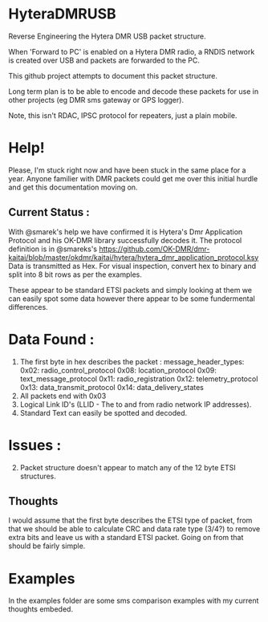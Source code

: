 # HyteraDMRUSB
Reverse Engineering the Hytera DMR USB packet structure.

When 'Forward to PC' is enabled on a Hytera DMR radio, a RNDIS network is created over USB and packets are forwarded to the PC.

This github project attempts to document this packet structure.

Long term plan is to be able to encode and decode these packets for use in other projects (eg DMR sms gateway or GPS logger).

Note, this isn't RDAC, IPSC protocol for repeaters, just a plain mobile.

# Help!
Please, I'm stuck right now and have been stuck in the same place for a year. Anyone familier with DMR packets could get me over this initial hurdle and get this documentation moving on.

Current Status :
---------------

With @smarek's help we have confirmed it is Hytera's Dmr Application Protocol and his OK-DMR library successfully decodes it.
The protocol definition is in @smareks's https://github.com/OK-DMR/dmr-kaitai/blob/master/okdmr/kaitai/hytera/hytera_dmr_application_protocol.ksy
Data is transmitted as Hex.
For visual inspection, convert hex to binary and split into 8 bit rows as per the examples.

These appear to be standard ETSI packets and simply looking at them we can easily spot some data however there appear to be some fundermental differences.

# Data Found :
1) The first byte in hex describes the packet :
message_header_types:
    0x02: radio_control_protocol
    0x08: location_protocol
    0x09: text_message_protocol
    0x11: radio_registration
    0x12: telemetry_protocol
    0x13: data_transmit_protocol
    0x14: data_delivery_states
2) All packets end with 0x03
3) Logical Link ID's (LLID - The to and from radio network IP addresses).
4) Standard Text can easily be spotted and decoded.

# Issues :

2) Packet structure doesn't appear to match any of the 12 byte ETSI structures.

Thoughts
--------

I would assume that the first byte describes the ETSI type of packet, from that we should be able to calculate CRC and data rate type (3/4?) to remove extra bits and leave us with a standard ETSI packet. Going on from that should be fairly simple.

# Examples
In the examples folder are some sms comparison examples with my current thoughts embeded.
